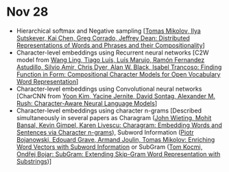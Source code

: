 # Nov 28

- Hierarchical softmax and Negative sampling [[Tomas Mikolov, Ilya Sutskever, Kai Chen, Greg Corrado, Jeffrey Dean: Distributed Representations of Words and Phrases and their Compositionality](https://arxiv.org/abs/1310.4546)]
- Character-level embeddings using Recurrent neural networks [C2W model from [Wang Ling, Tiago Luís, Luís Marujo, Ramón Fernandez Astudillo, Silvio Amir, Chris Dyer, Alan W. Black, Isabel Trancoso: Finding Function in Form: Compositional Character Models for Open Vocabulary Word Representation](http://arxiv.org/abs/1508.02096)]
- Character-level embeddings using Convolutional neural networks [CharCNN from [Yoon Kim, Yacine Jernite, David Sontag, Alexander M. Rush: Character-Aware Neural Language Models](https://arxiv.org/abs/1508.06615)]
- Character-level embeddings using character n-grams [Described simultaneously in several papers as Charagram ([John Wieting, Mohit Bansal, Kevin Gimpel, Karen Livescu: Charagram: Embedding Words and Sentences via Character n-grams](https://arxiv.org/abs/1607.02789)), Subword Information ([Piotr Bojanowski, Edouard Grave, Armand Joulin, Tomas Mikolov: Enriching Word Vectors with Subword Information](https://arxiv.org/abs/1607.04606) or SubGram ([Tom Kocmi, Ondřej Bojar: SubGram: Extending Skip-Gram Word Representation with Substrings](http://link.springer.com/chapter/10.1007/978-3-319-45510-5_21))]
